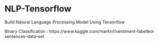 # NLP-Tensorflow
Build Natural Language Processing Model Using Tensorflow

<div>
Binary Classification : https://www.kaggle.com/marklvl/sentiment-labelled-sentences-data-set
